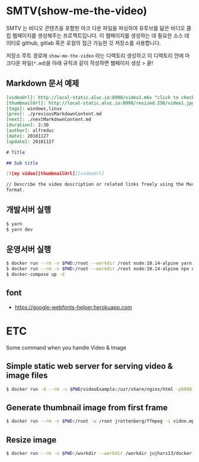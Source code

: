# SMTV(show-me-the-video)
SMTV 는 비디오 콘텐츠을 포함한 마크 다운 파일을 파싱하여 유투브를 닮은 비디오
클립 웹페이지를 생성해주는 프로젝트입니다. 이 웹페이지를 생성하는 데 필요한
소스 데이터로 github, gitlab 혹은 로컬의 접근 가능한 깃 저장소를 사용합니다.

저장소 루트 경로에 `show-me-the-video` 라는 디렉토리 생성하고 이 디렉토리 안에
마크다운 파일(`*.md`)을 아래 규칙과 같이 작성하면 웹페이지 생성 > 끝!

## Markdown 문서 예제

```markdown
[videoUrl]: http://local-static.aluc.io:8998/video1.mkv "click to checkout"
[thumbnailUrl]: http://local-static.aluc.io:8998/resized.256/video1.jpg
[tags]: windows,linux
[prev]: ./previousMarkdownContent.md
[next]: ./nextMarkdownContent.md
[duration]: 2:30
[author]: alfreduc
[date]: 20181127
[update]: 20181127

# Title

## Sub title

[![my video][thumbnailUrl]][videoUrl]

// Describe the video description or related links freely using the Markdown
format.
```

## 개발서버 실행

```sh
$ yarn
$ yarn dev
```

## 운영서버 실행

```sh
$ docker run --rm -v $PWD:/root --workdir /root node:10.14-alpine yarn
$ docker run --rm -v $PWD:/root --workdir /root node:10.14-alpine npx next build src
$ docker-compose up -d
```

## font
- https://google-webfonts-helper.herokuapp.com

# ETC
Some command when you handle Video & Image

## Simple static web server for serving video & image files

```sh
$ docker run -d --rm -v $PWD/videoExample:/usr/share/nginx/html -p8998:80 nginx
```

## Generate thumbnail image from first frame

```sh
$ docker run --rm -v $PWD:/root -w /root jrottenberg/ffmpeg -i vidoe.mp4 -ss 00:00:00.0 -vframes 1 thumbnail.png
```

## Resize image

```sh
$ docker run --rm -v $PWD:/workdir --workdir /workdir jujhars13/docker-imagemagick mogrify -resize 64x -quality 100 -path resized.64 original/*.png
```

